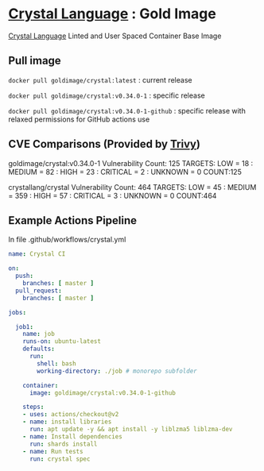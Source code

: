 # [Crystal Language](https://crystal-lang.org/) : Gold Image

[Crystal Language](https://crystal-lang.org/) Linted and User Spaced Container Base Image

## Pull image

```docker pull goldimage/crystal:latest``` : current release

```docker pull goldimage/crystal:v0.34.0-1``` : specific release

```docker pull goldimage/crystal:v0.34.0-1-github``` : specific release with relaxed permissions for GitHub actions use

## CVE Comparisons (Provided by [Trivy](https://github.com/aquasecurity/trivy))

goldimage/crystal:v0.34.0-1
Vulnerability Count: 125
TARGETS: LOW = 18 : MEDIUM = 82 : HIGH = 23 : CRITICAL = 2 : UNKNOWN = 0
COUNT:125

crystallang/crystal
Vulnerability Count: 464
TARGETS: LOW = 45 : MEDIUM = 359 : HIGH = 57 : CRITICAL = 3 : UNKNOWN = 0
COUNT:464


## Example Actions Pipeline

In file .github/workflows/crystal.yml

```yaml
name: Crystal CI

on:
  push:
    branches: [ master ]
  pull_request:
    branches: [ master ]

jobs:

  job1: 
    name: job
    runs-on: ubuntu-latest
    defaults:
      run:
        shell: bash
        working-directory: ./job # monorepo subfolder

    container:
      image: goldimage/crystal:v0.34.0-1-github

    steps:
    - uses: actions/checkout@v2
    - name: install libraries
      run: apt update -y && apt install -y liblzma5 liblzma-dev
    - name: Install dependencies
      run: shards install
    - name: Run tests
      run: crystal spec
```
